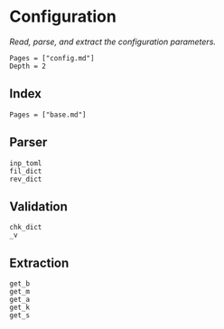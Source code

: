 # Configuration

*Read, parse, and extract the configuration parameters.*

```@contents
Pages = ["config.md"]
Depth = 2
```

## Index

```@index
Pages = ["base.md"]
```

## Parser

```@docs
inp_toml
fil_dict
rev_dict
```

## Validation

```@docs
chk_dict
_v
```

## Extraction

```@docs
get_b
get_m
get_a
get_k
get_s
```
